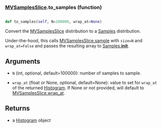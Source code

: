 ### [MVSamplesSlice](MVSamplesSlice.md).to_samples (function)


```py

def to_samples(self, N=100000, wrap_at=None)

```



Convert the [MVSamplesSlice](MVSamplesSlice.md) distribution to a [Samples](Samples.md) distribution.

Under-the-hood, this calls [MVSamplesSlice.sample](MVSamplesSlice.sample.md) with `size=N` and `wrap_at=False`
and passes the resulting array to [Samples.__init__](Samples.__init__.md).

Arguments
-----------
* `N` (int, optional, default=100000): number of samples to sample.

* `wrap_at` (float or None, optional, default=None): value to set for
    `wrap_at` of the returned [Histogram](Histogram.md).  If None or not provided,
    will default to [MVSamplesSlice.wrap_at](MVSamplesSlice.wrap_at.md).

Returns
--------
* a [Histogram](Histogram.md) object


